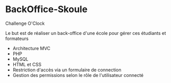 # BackOffice-Skoule

Challenge O'Clock

Le but est de réaliser un back-office d'une école pour gérer ces étudiants et formateurs

- Architecture MVC
- PHP
- MySQL
- HTML et CSS
- Restriction d'accès via un formulaire de connection
- Gestion des permissions selon le rôle de l'utilisateur connecté
